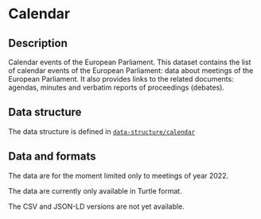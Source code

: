 # Calendar

## Description

Calendar events of the European Parliament. This dataset contains the list of calendar events of the European Parliament: data about meetings of the European Parliament. It also provides links to the related documents: agendas, minutes and verbatim reports of proceedings (debates).

## Data structure

The data structure is defined in [`data-structure/calendar`](../../data-structure/calendar/)

## Data and formats

The data are for the moment limited only to meetings of year 2022.

The data are currently only available in Turtle format.

The CSV and JSON-LD versions are not yet available.
